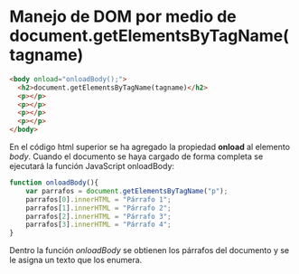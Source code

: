 # Manejo de DOM por medio de document.getElementsByTagName(tagname)

```html
<body onload="onloadBody();">
  <h2>document.getElementsByTagName(tagname)</h2>
  <p></p>
  <p></p>
  <p></p>
  <p></p>
</body>
```

En el código html superior se ha agregado la propiedad **onload** al elemento *body*. Cuando el documento se haya cargado de forma completa se ejecutará la función JavaScript onloadBody:

```javascript
function onloadBody(){
    var parrafos = document.getElementsByTagName("p");
    parrafos[0].innerHTML = "Párrafo 1";
    parrafos[1].innerHTML = "Párrafo 2";
    parrafos[2].innerHTML = "Párrafo 3";
    parrafos[3].innerHTML = "Párrafo 4";
}
```

Dentro la función *onloadBody* se obtienen los párrafos del documento y se le asigna un texto que los enumera.

